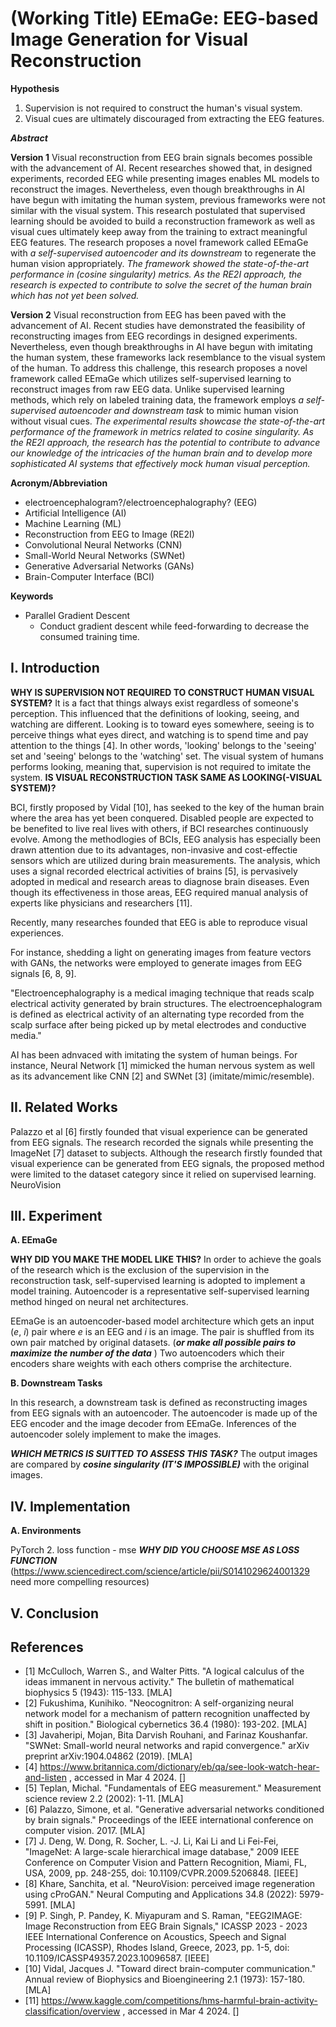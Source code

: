 # (Working Title) EEmaGe: EEG-based Image Generation for Visual Reconstruction

**Hypothesis**

1) Supervision is not required to construct the human's visual system.
2) Visual cues are ultimately discouraged from extracting the EEG features.

***Abstract***

**Version 1**
Visual reconstruction from EEG brain signals becomes possible with the advancement of AI. Recent researches showed that, in designed experiments, recorded EEG while presenting images enables ML models to reconstruct the images. Nevertheless, even though breakthroughs in AI have begun with imitating the human system, previous frameworks were not similar with the visual system. This research postulated that supervised learning should be avoided to build a reconstruction framework as well as visual cues ultimately keep away from the training to extract meaningful EEG features. The research proposes a novel framework called EEmaGe with *a self-supervised autoencoder and its downstream* to regenerate the human vision appropriately. *The framework showed the state-of-the-art performance in (cosine singularity) metrics. As the RE2I approach, the research is expected to contribute to solve the secret of the human brain which has not yet been solved.*

**Version 2**
Visual reconstruction from EEG has been paved with the advancement of AI. Recent studies have demonstrated the feasibility of reconstructing images from EEG recordings in designed experiments. Nevertheless, even though breakthroughs in AI have begun with imitating the human system, these frameworks lack resemblance to the visual system of the human. To address this challenge, this research proposes a novel framework called EEmaGe which utilizes self-supervised learning to reconstruct images from raw EEG data. Unlike supervised learning methods, which rely on labeled training data, the framework employs *a self-supervised autoencoder and downstream task* to mimic human vision without visual cues. *The experimental results showcase the state-of-the-art performance of the framework in metrics related to cosine singularity.
As the RE2I approach, the research has the potential to contribute to advance our knowledge of the intricacies of the human brain and to develop more sophisticated AI systems that effectively mock human visual perception.*

**Acronym/Abbreviation**
* electroencephalogram?/electroencephalography? (EEG)
* Artificial Intelligence (AI)
* Machine Learning (ML)
* Reconstruction from EEG to Image (RE2I)
* Convolutional Neural Networks (CNN)
* Small-World Neural Networks (SWNet)
* Generative Adversarial Networks (GANs)
* Brain-Computer Interface (BCI)

**Keywords**
* Parallel Gradient Descent
    - Conduct gradient descent while feed-forwarding to decrease the consumed training time.

## I. Introduction

**WHY IS SUPERVISION NOT REQUIRED TO CONSTRUCT HUMAN VISUAL SYSTEM?**
It is a fact that things always exist regardless of someone's perception. This influenced that the definitions of looking, seeing, and watching are different. Looking is to toward eyes somewhere, seeing is to perceive things what eyes direct, and watching is to spend time and pay attention to the things [4]. In other words, 'looking' belongs to the 'seeing' set and 'seeing' belongs to the 'watching' set. The visual system of humans performs looking, meaning that, supervision is not required to imitate the system. **IS VISUAL RECONSTRUCTION TASK SAME AS LOOKING(-VISUAL SYSTEM)?**

BCI, firstly proposed by Vidal [10], has seeked to the key of the human brain where the area has yet been conquered. Disabled people are expected to be benefited to live real lives with others, if BCI researches continuously evolve. Among the methodlogies of BCIs, EEG analysis has especially been drawn attention due to its advantages, non-invasive and cost-effectie sensors which are utilized during brain measurements. The analysis, which uses a signal recorded electrical activities of brains [5], is pervasively adopted in medical and research areas to diagnose brain diseases. Even though its effectiveness in those areas, EEG required manual analysis of experts like physicians and researchers [11].

Recently, many researches founded that EEG is able to reproduce visual experiences.

For instance, shedding a light on generating images from feature vectors with GANs, the networks were employed to generate images from EEG signals [6, 8, 9].

"Electroencephalography is a medical imaging technique that reads scalp electrical activity generated by brain structures. The electroencephalogram is defined as electrical activity of an alternating type recorded from the scalp surface after being picked up by metal electrodes and conductive media."

AI has been adnvaced with imitating the system of human beings. For instance, Neural Network [1] mimicked the human nervous system as well as its advancement like CNN [2] and SWNet [3] (imitate/mimic/resemble).

## II. Related Works

Palazzo et al [6] firstly founded that visual experience can be generated from EEG signals. The research recorded the signals while presenting the ImageNet [7] dataset to subjects. Although the research firstly founded that visual experience can be generated from EEG signals, the proposed method were limited to the dataset category since it relied on supervised learning.
NeuroVision

## III. Experiment

**A. EEmaGe**

**WHY DID YOU MAKE THE MODEL LIKE THIS?**
In order to achieve the goals of the research which is the exclusion of the supervision in the reconstruction task, self-supervised learning is adopted to implement a model training. Autoencoder is a representative self-supervised learning method hinged on neural net architectures.

EEmaGe is an autoencoder-based model architecture which gets an input (*e*, *i*) pair where *e* is an EEG and *i* is an image. The pair is shuffled from its own pair matched by original datasets. (***or make all possible pairs to maximize the number of the data*** ) Two autoencoders which their encoders share weights with each others comprise the architecture.

**B. Downstream Tasks**

In this research, a downstream task is defined as reconstructing images from EEG signals with an autoencoder. The autoencoder is made up of the EEG encoder and the image decoder from EEmaGe. Inferences of the autoencoder solely implement to make the images.

***WHICH METRICS IS SUITTED TO ASSESS THIS TASK?***
The output images are compared by ***cosine singularity (IT'S IMPOSSIBLE)*** with the original images.

## IV. Implementation

**A. Environments**

PyTorch 2.
loss function - mse
***WHY DID YOU CHOOSE MSE AS LOSS FUNCTION*** (https://www.sciencedirect.com/science/article/pii/S0141029624001329 need more compelling resources)

## V. Conclusion

## References

* [1] McCulloch, Warren S., and Walter Pitts. "A logical calculus of the ideas immanent in nervous activity." The bulletin of mathematical biophysics 5 (1943): 115-133. [MLA]
* [2] Fukushima, Kunihiko. "Neocognitron: A self-organizing neural network model for a mechanism of pattern recognition unaffected by shift in position." Biological cybernetics 36.4 (1980): 193-202. [MLA]
* [3] Javaheripi, Mojan, Bita Darvish Rouhani, and Farinaz Koushanfar. "SWNet: Small-world neural networks and rapid convergence." arXiv preprint arXiv:1904.04862 (2019). [MLA]
* [4] https://www.britannica.com/dictionary/eb/qa/see-look-watch-hear-and-listen , accessed in Mar 4 2024. []
* [5] Teplan, Michal. "Fundamentals of EEG measurement." Measurement science review 2.2 (2002): 1-11. [MLA]
* [6] Palazzo, Simone, et al. "Generative adversarial networks conditioned by brain signals." Proceedings of the IEEE international conference on computer vision. 2017. [MLA]
* [7] J. Deng, W. Dong, R. Socher, L. -J. Li, Kai Li and Li Fei-Fei, "ImageNet: A large-scale hierarchical image database," 2009 IEEE Conference on Computer Vision and Pattern Recognition, Miami, FL, USA, 2009, pp. 248-255, doi: 10.1109/CVPR.2009.5206848. [IEEE]
* [8] Khare, Sanchita, et al. "NeuroVision: perceived image regeneration using cProGAN." Neural Computing and Applications 34.8 (2022): 5979-5991. [MLA]
* [9] P. Singh, P. Pandey, K. Miyapuram and S. Raman, "EEG2IMAGE: Image Reconstruction from EEG Brain Signals," ICASSP 2023 - 2023 IEEE International Conference on Acoustics, Speech and Signal Processing (ICASSP), Rhodes Island, Greece, 2023, pp. 1-5, doi: 10.1109/ICASSP49357.2023.10096587. [IEEE]
* [10] Vidal, Jacques J. "Toward direct brain-computer communication." Annual review of Biophysics and Bioengineering 2.1 (1973): 157-180. [MLA]
* [11] https://www.kaggle.com/competitions/hms-harmful-brain-activity-classification/overview , accessed in Mar 4 2024. []
